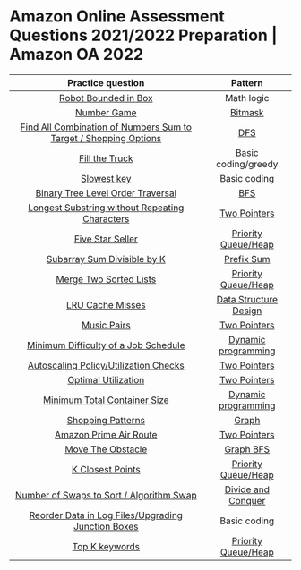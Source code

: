 # Amazon Online Assessment Questions 2021/2022 Preparation | Amazon OA 2022

|                      Practice question                       |                           Pattern                            |
| :----------------------------------------------------------: | :----------------------------------------------------------: |
| [Robot Bounded in Box](https://algo.monster/problems/amazon_oa_robot_in_circle) |                          Math logic                          |
| [Number Game](https://algo.monster/problems/amazon_oa_number_game) |    [Bitmask](https://algo.monster/problems/bitmask_intro)    |
| [Find All Combination of Numbers Sum to Target / Shopping Options](https://algo.monster/problems/amazon_oa_find_all_combination_of_numbers_sum_to_target) |        [DFS](https://algo.monster/problems/dfs_intro)        |
| [Fill the Truck](https://algo.monster/problems/fill_the_truck) |                     Basic coding/greedy                      |
|   [Slowest key](https://algo.monster/problems/slowest_key)   |                         Basic coding                         |
| [Binary Tree Level Order Traversal](https://algo.monster/problems/binary_tree_level_order_traversal) |   [BFS](https://algo.monster/problems/problems/bfs_intro)    |
| [Longest Substring without Repeating Characters](https://algo.monster/problems/longest_substring_without_repeating_characters) | [Two Pointers](https://algo.monster/problems/two_pointers_intro) |
| [Five Star Seller](https://algo.monster/problems/five_star_sellers) | [Priority Queue/Heap](https://algo.monster/problems/heap_intro) |
| [Subarray Sum Divisible by K](https://algo.monster/problems/subarray_sum_divisible) |   [Prefix Sum](https://algo.monster/problems/subarray_sum)   |
| [Merge Two Sorted Lists](https://algo.monster/problems/merge_two_sorted_lists) | [Priority Queue/Heap](https://algo.monster/problems/heap_intro) |
| [LRU Cache Misses](https://algo.monster/problems/lru_cache)  | [Data Structure Design](https://algo.monster/problems/lru_cache) |
| [Music Pairs](https://algo.monster/problems/pairs_of_songs)  | [Two Pointers](https://algo.monster/problems/two_pointers_intro) |
| [Minimum Difficulty of a Job Schedule](https://algo.monster/problems/min_job_difficulty) | [Dynamic programming](https://algo.monster/problems/partition_equal_subset_sum) |
| [Autoscaling Policy/Utilization Checks](https://algo.monster/problems/two_sum_sorted) | [Two Pointers](https://algo.monster/problems/two_pointers_intro) |
| [Optimal Utilization](https://algo.monster/problems/two_sum_sorted) | [Two Pointers](https://algo.monster/problems/two_pointers_intro) |
| [Minimum Total Container Size](https://algo.monster/problems/minimum_total_container_size) | [Dynamic programming](https://algo.monster/problems/partition_equal_subset_sum) |
| [Shopping Patterns](https://algo.monster/problems/shopping_patterns) |      [Graph](https://algo.monster/problems/graph_intro)      |
| [Amazon Prime Air Route](https://algo.monster/problems/two_sum_sorted) | [Two Pointers](https://algo.monster/problems/two_pointers_intro) |
| [Move The Obstacle](https://algo.monster/problems/knight_shortest_path) |     [Graph BFS](https://algo.monster/problems/graph_bfs)     |
| [K Closest Points](https://algo.monster/problems/k_closest_points) | [Priority Queue/Heap](https://algo.monster/problems/heap_intro) |
| [Number of Swaps to Sort / Algorithm Swap](https://algo.monster/problems/count_of_smaller_numbers_after_self) | [Divide and Conquer](https://algo.monster/problems/divide_and_conquer_intro) |
| [Reorder Data in Log Files/Upgrading Junction Boxes](https://algo.monster/problems/reorder_data_in_log_files) |                         Basic coding                         |
| [Top K keywords](https://algo.monster/problems/top_k_frequently_mentioned_keywords) | [Priority Queue/Heap](https://algo.monster/problems/heap_intro) |
